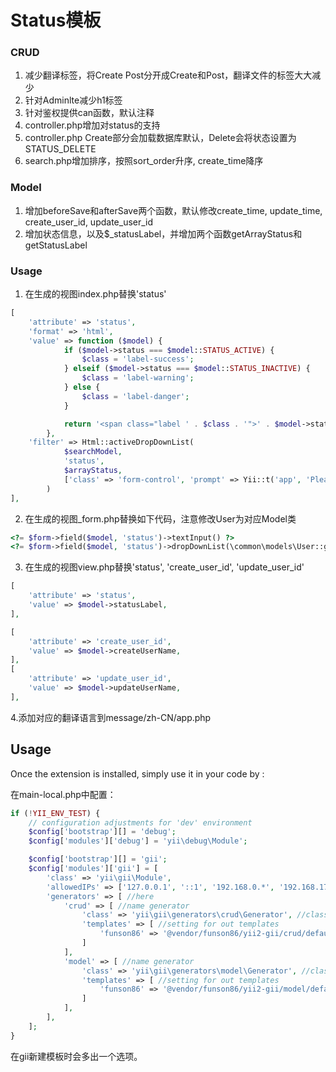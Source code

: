 Status模板
==========

### CRUD

1. 减少翻译标签，将Create Post分开成Create和Post，翻译文件的标签大大减少
2. 针对Adminlte减少h1标签
3. 针对鉴权提供can函数，默认注释
4. controller.php增加对status的支持
5. controller.php Create部分会加载数据库默认，Delete会将状态设置为STATUS_DELETE
6. search.php增加排序，按照sort_order升序, create_time降序

### Model

1. 增加beforeSave和afterSave两个函数，默认修改create_time, update_time, create_user_id, update_user_id
2. 增加状态信息，以及$_statusLabel，并增加两个函数getArrayStatus和getStatusLabel

### Usage
1. 在生成的视图index.php替换'status'

```php
[
    'attribute' => 'status',
    'format' => 'html',
    'value' => function ($model) {
            if ($model->status === $model::STATUS_ACTIVE) {
                $class = 'label-success';
            } elseif ($model->status === $model::STATUS_INACTIVE) {
                $class = 'label-warning';
            } else {
                $class = 'label-danger';
            }

            return '<span class="label ' . $class . '">' . $model->statusLabel . '</span>';
        },
    'filter' => Html::activeDropDownList(
            $searchModel,
            'status',
            $arrayStatus,
            ['class' => 'form-control', 'prompt' => Yii::t('app', 'Please Select')]
        )
],
```

2. 在生成的视图_form.php替换如下代码，注意修改User为对应Model类

```php
<?= $form->field($model, 'status')->textInput() ?>
<?= $form->field($model, 'status')->dropDownList(\common\models\User::getArrayStatus()) ?>
```

3. 在生成的视图view.php替换'status', 'create_user_id', 'update_user_id'
```php
[
    'attribute' => 'status',
    'value' => $model->statusLabel,
],

[
    'attribute' => 'create_user_id',
    'value' => $model->createUserName,
],
[
    'attribute' => 'update_user_id',
    'value' => $model->updateUserName,
],
```

4.添加对应的翻译语言到message/zh-CN/app.php

Usage
-----

Once the extension is installed, simply use it in your code by  :

在main-local.php中配置：

```php
if (!YII_ENV_TEST) {
    // configuration adjustments for 'dev' environment
    $config['bootstrap'][] = 'debug';
    $config['modules']['debug'] = 'yii\debug\Module';

    $config['bootstrap'][] = 'gii';
    $config['modules']['gii'] = [
        'class' => 'yii\gii\Module',
        'allowedIPs' => ['127.0.0.1', '::1', '192.168.0.*', '192.168.178.20'],
        'generators' => [ //here
            'crud' => [ //name generator
                'class' => 'yii\gii\generators\crud\Generator', //class generator
                'templates' => [ //setting for out templates
                    'funson86' => '@vendor/funson86/yii2-gii/crud/default', //name template => path to template
                ]
            ],
            'model' => [ //name generator
                'class' => 'yii\gii\generators\model\Generator', //class generator
                'templates' => [ //setting for out templates
                    'funson86' => '@vendor/funson86/yii2-gii/model/default', //name template => path to template
                ]
            ],
        ],
    ];
}
```

在gii新建模板时会多出一个选项。
